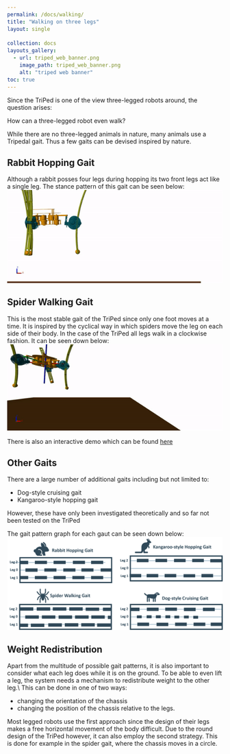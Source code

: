 ```yaml
---
permalink: /docs/walking/
title: "Walking on three legs"
layout: single

collection: docs
layouts_gallery:
  - url: triped_web_banner.png
    image_path: triped_web_banner.png
    alt: "triped web banner"
toc: true
---
```


Since the TriPed is one of the view three-legged robots around, the question arises:

How can a three-legged robot even walk?


While there are no three-legged animals in nature, many animals use a Tripedal gait.
Thus a few gaits can be devised inspired by nature.



## Rabbit Hopping Gait

Although a rabbit posses four legs during hopping its two front legs act like a single leg.
The stance pattern of this gait can be seen below:
![rabbit gait](https://raw.githubusercontent.com/TriPed-Robot/TriPed-Robot.github.io/master/images/rabbit_gait.gif)


## Spider Walking Gait
This is the most stable gait of the TriPed since only one foot moves at a time.
It is inspired by the cyclical way in which spiders move the leg on each side of their body.
In the case of the TriPed all legs walk in a clockwise fashion.
It can be seen down below:
![spider walking gait](https://raw.githubusercontent.com/TriPed-Robot/TriPed-Robot.github.io/master/images/triped_walking.gif)

There is also an interactive demo which can be found [here](https://triped-robot.github.io/docs/matlab_getting_started/)

## Other Gaits
There are a large number of additional gaits including but not limited to:
- Dog-style cruising gait
- Kangaroo-style hopping gait


However, these have only been investigated theoretically and so far not been tested on the TriPed

The gait pattern graph for each gaut can be seen down below:
![gait patterns](https://raw.githubusercontent.com/TriPed-Robot/TriPed-Robot.github.io/master/images/gait_patterns.png)




## Weight Redistribution
Apart from the multitude of possible gait patterns, it is also important to consider what each leg does while it is on the ground.
To be able to even lift a leg, the system needs a mechanism to redistribute weight to the other leg.\\
This can be done in one of two ways:
- changing the orientation of the chassis
- changing the position of the chassis relative to the legs.

Most legged robots use the first approach since the design of their legs makes a free horizontal movement of the body difficult.
Due to the round design of the TriPed however, it can also employ the second strategy.
This is done for example in the spider gait, where the chassis moves in a circle.